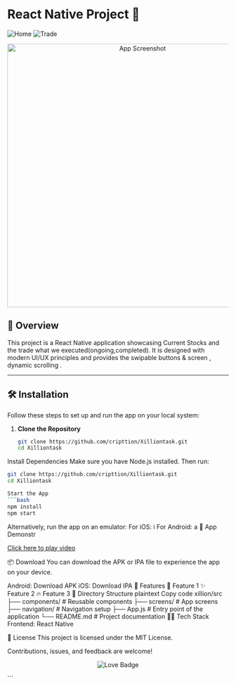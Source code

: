 # React Native Project 🚀  
![Home](https://github.com/user-attachments/assets/ab03f144-b8f1-4772-9d09-f466b6338b12)
![Trade](https://github.com/user-attachments/assets/f36cfdc7-7ced-42b1-a0da-6ebcc4e5274d)

<p align="center">
  <img src="path_to_your_app_output_image" alt="App Screenshot" width="600">
</p>

## 🌟 Overview  

This project is a React Native application showcasing Current Stocks and the trade what we executed(ongoing,completed). It is designed with modern UI/UX principles and provides the swipable buttons & screen , dynamic scrolling .

---

## 🛠 Installation  

Follow these steps to set up and run the app on your local system:

1. **Clone the Repository**  
   ```bash
   git clone https://github.com/cripttion/Xilliontask.git
   cd Xilliontask
   
Install Dependencies
Make sure you have Node.js installed. Then run:

   ```bash
   git clone https://github.com/cripttion/Xilliontask.git
   cd Xilliontask

Start the App
   ```bash
   npm install
   npm start
   ```
Alternatively, run the app on an emulator:
For iOS: i
For Android: a
🎥 App Demonstr



[Click here to play video ](https://github.com/user-attachments/assets/2a8d2dd7-695f-4886-85f1-395732ab1142)

📦 Download
You can download the APK or IPA file to experience the app on your device.

Android: Download APK
iOS: Download IPA
🚀 Features
🌟 Feature 1
✨ Feature 2
🔥 Feature 3
📂 Directory Structure
plaintext
Copy code
xillion/src
├── components/       # Reusable components
├── screens/          # App screens
├── navigation/       # Navigation setup
├── App.js            # Entry point of the application
└── README.md         # Project documentation
👩‍💻 Tech Stack
Frontend: React Native

📜 License
This project is licensed under the MIT License.

Contributions, issues, and feedback are welcome!

<p align="center"> <img src="https://img.shields.io/badge/Made_with-Love-red?style=for-the-badge" alt="Love Badge"> </p> ```
